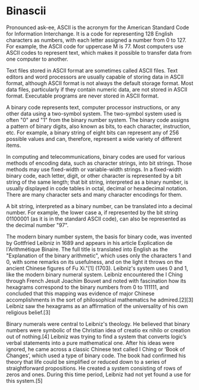 # Binascii

Pronounced ask-ee, ASCII is the acronym for the American Standard Code for Information Interchange. It is a code for representing 128 English characters as numbers, with each letter assigned a number from 0 to 127. For example, the ASCII code for uppercase M is 77. Most computers use ASCII codes to represent text, which makes it possible to transfer data from one computer to another.

Text files stored in ASCII format are sometimes called ASCII files. Text editors and word processors are usually capable of storing data in ASCII format, although ASCII format is not always the default storage format. Most data files, particularly if they contain numeric data, are not stored in ASCII format. Executable programs are never stored in ASCII format.

A binary code represents text, computer processor instructions, or any other data using a two-symbol system. The two-symbol system used is often "0" and "1" from the binary number system. The binary code assigns a pattern of binary digits, also known as bits, to each character, instruction, etc. For example, a binary string of eight bits can represent any of 256 possible values and can, therefore, represent a wide variety of different items.

In computing and telecommunications, binary codes are used for various methods of encoding data, such as character strings, into bit strings. Those methods may use fixed-width or variable-width strings. In a fixed-width binary code, each letter, digit, or other character is represented by a bit string of the same length; that bit string, interpreted as a binary number, is usually displayed in code tables in octal, decimal or hexadecimal notation. There are many character sets and many character encodings for them.

A bit string, interpreted as a binary number, can be translated into a decimal number. For example, the lower case a, if represented by the bit string 01100001 (as it is in the standard ASCII code), can also be represented as the decimal number "97".

The modern binary number system, the basis for binary code, was invented by Gottfried Leibniz in 1689 and appears in his article Explication de l'Arithmétique Binaire. The full title is translated into English as the "Explanation of the binary arithmetic", which uses only the characters 1 and 0, with some remarks on its usefulness, and on the light it throws on the ancient Chinese figures of Fu Xi."[1] (1703). Leibniz's system uses 0 and 1, like the modern binary numeral system. Leibniz encountered the I Ching through French Jesuit Joachim Bouvet and noted with fascination how its hexagrams correspond to the binary numbers from 0 to 111111, and concluded that this mapping was evidence of major Chinese accomplishments in the sort of philosophical mathematics he admired.[2][3] Leibniz saw the hexagrams as an affirmation of the universality of his own religious belief.[3]

Binary numerals were central to Leibniz's theology. He believed that binary numbers were symbolic of the Christian idea of creatio ex nihilo or creation out of nothing.[4] Leibniz was trying to find a system that converts logic’s verbal statements into a pure mathematical one. After his ideas were ignored, he came across a classic Chinese text called I Ching or ‘Book of Changes’, which used a type of binary code. The book had confirmed his theory that life could be simplified or reduced down to a series of straightforward propositions. He created a system consisting of rows of zeros and ones. During this time period, Leibniz had not yet found a use for this system.[5]
